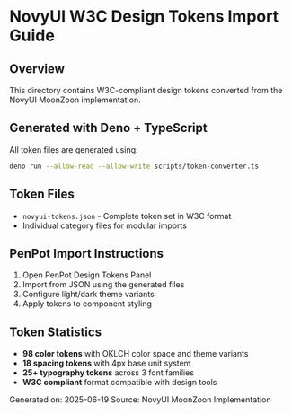 # NovyUI W3C Design Tokens Import Guide

## Overview
This directory contains W3C-compliant design tokens converted from the NovyUI MoonZoon implementation.

## Generated with Deno + TypeScript
All token files are generated using:
```bash
deno run --allow-read --allow-write scripts/token-converter.ts
```

## Token Files
- `novyui-tokens.json` - Complete token set in W3C format
- Individual category files for modular imports

## PenPot Import Instructions
1. Open PenPot Design Tokens Panel  
2. Import from JSON using the generated files
3. Configure light/dark theme variants
4. Apply tokens to component styling

## Token Statistics
- **98 color tokens** with OKLCH color space and theme variants
- **18 spacing tokens** with 4px base unit system  
- **25+ typography tokens** across 3 font families
- **W3C compliant** format compatible with design tools

Generated on: 2025-06-19
Source: NovyUI MoonZoon Implementation
